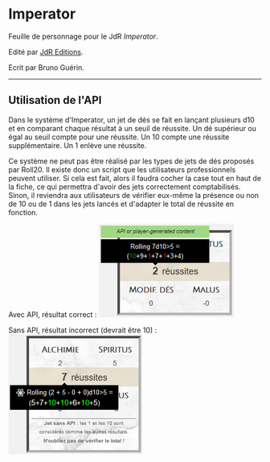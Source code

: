 # Imperator

Feuille de personnage pour le JdR *Imperator*.

Edité par [JdR Editions](http://www.jdreditions.com/).

Ecrit par Bruno Guérin.

---

## Utilisation de l'API

Dans le système d'Imperator, un jet de dés se fait en lançant plusieurs d10 et en comparant chaque résultat à un seuil de réussite. Un dé supérieur ou égal au seuil compte pour une réussite. Un 10 compte une réussite supplémentaire. Un 1 enlève une réussite.

Ce système ne peut pas être réalisé par les types de jets de dés proposés par Roll20. Il existe donc un script que les utilisateurs professionnels peuvent utiliser. Si cela est fait, alors il faudra cocher la case tout en haut de la fiche, ce qui permettra d'avoir des jets correctement comptabilisés. Sinon, il reviendra aux utilisateurs de vérifier eux-même la présence ou non de 10 ou de 1 dans les jets lancés et d'adapter le total de réussite en fonction.

Avec API, résultat correct : ![Avec API](RollWithAPI.jpg)

Sans API, résultat incorrect (devrait être 10) : ![Sans API](RollWithoutAPI.jpg)